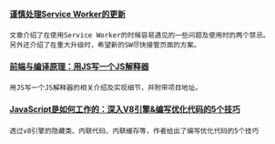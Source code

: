 
#### [谨慎处理Service Worker的更新](https://mp.weixin.qq.com/s/BTTEjvLYDSFG6D5C-4uwtA)
    文章介绍了在使用Service Worker的时候容易遇见的一些问题及使用时的两个禁忌。
    另外还介绍了在重大升级时，希望新的SW尽快接管页面的方案。

#### [前端与编译原理：用JS写一个JS解释器](https://segmentfault.com/a/1190000017241258)
    用JS写一个JS解释器的相关介绍及实现细节，并附带项目地址。

#### [JavaScript是如何工作的：深入V8引擎&编写优化代码的5个技巧](https://segmentfault.com/a/1190000017369465)
    透过v8引擎的隐藏类、内联代码、内联缓存等，作者给出了编写优化代码的5个技巧